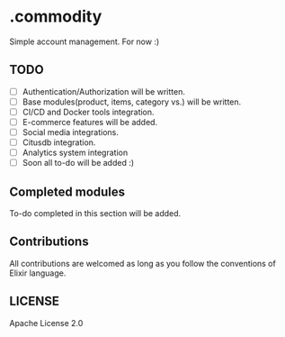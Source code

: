 # .commodity
Simple account management. For now :)

## TODO
 - [ ] Authentication/Authorization will be written.
 - [ ] Base modules(product, items, category vs.) will be written.
 - [ ] CI/CD and Docker tools integration.
 - [ ] E-commerce features will be added.
 - [ ] Social media integrations.
 - [ ] Citusdb integration.
 - [ ] Analytics system integration
 - [ ] Soon all to-do will be added :)

## Completed modules
To-do completed in this section will be added.

## Contributions
All contributions are welcomed as long as you follow the conventions of Elixir language.

## LICENSE 
Apache License 2.0